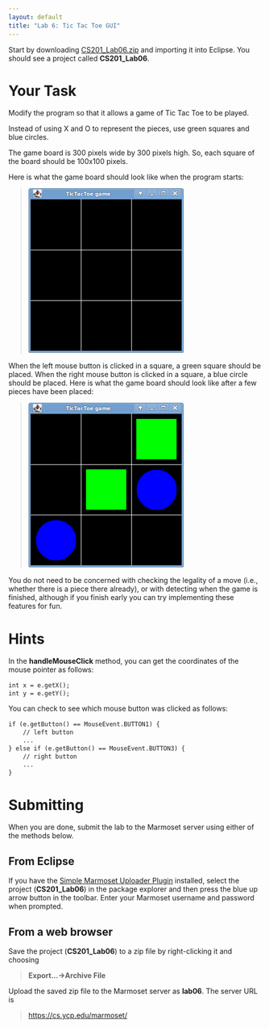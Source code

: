 ```yaml
---
layout: default
title: "Lab 6: Tic Tac Toe GUI"
---
```


Start by downloading [CS201\_Lab06.zip](CS201_Lab06.zip) and importing it into Eclipse. You should see a project called **CS201\_Lab06**.

Your Task
=========

Modify the program so that it allows a game of Tic Tac Toe to be played.

Instead of using X and O to represent the pieces, use green squares and blue circles.

The game board is 300 pixels wide by 300 pixels high. So, each square of the board should be 100x100 pixels.

Here is what the game board should look like when the program starts:

> ![image](images/lab06/ticTacToeStart.png)

When the left mouse button is clicked in a square, a green square should be placed. When the right mouse button is clicked in a square, a blue circle should be placed. Here is what the game board should look like after a few pieces have been placed:

> ![image](images/lab06/ticTacToePlay.png)

You do not need to be concerned with checking the legality of a move (i.e., whether there is a piece there already), or with detecting when the game is finished, although if you finish early you can try implementing these features for fun.

Hints
=====

In the **handleMouseClick** method, you can get the coordinates of the mouse pointer as follows:

    int x = e.getX();
    int y = e.getY();

You can check to see which mouse button was clicked as follows:

    if (e.getButton() == MouseEvent.BUTTON1) {
        // left button
        ...
    } else if (e.getButton() == MouseEvent.BUTTON3) {
        // right button
        ...
    }

Submitting
==========

When you are done, submit the lab to the Marmoset server using either of the methods below.

From Eclipse
------------

If you have the [Simple Marmoset Uploader Plugin](../resources/index.html) installed, select the project (**CS201\_Lab06**) in the package explorer and then press the blue up arrow button in the toolbar. Enter your Marmoset username and password when prompted.

From a web browser
------------------

Save the project (**CS201\_Lab06**) to a zip file by right-clicking it and choosing

> **Export...-\>Archive File**

Upload the saved zip file to the Marmoset server as **lab06**. The server URL is

> <https://cs.ycp.edu/marmoset/>
